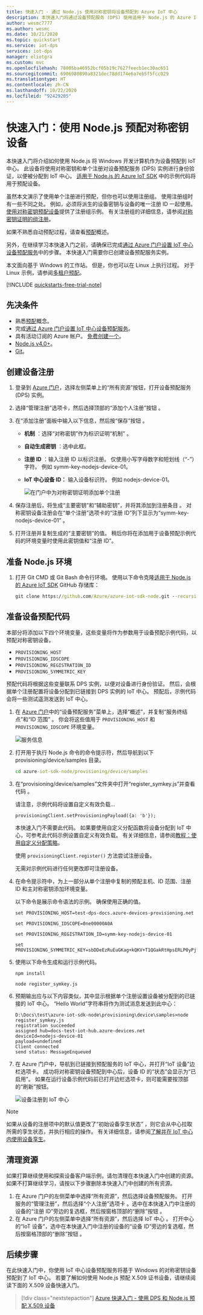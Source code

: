 ```yaml
---
title: 快速入门 - 通过 Node.js 使用对称密钥将设备预配到 Azure IoT 中心
description: 本快速入门将通过设备预配服务 (DPS) 使用适用于 Node.js 的 Azure IoT SDK 将对称密钥设备预配到 IoT 中心
author: wesmc7777
ms.author: wesmc
ms.date: 10/21/2020
ms.topic: quickstart
ms.service: iot-dps
services: iot-dps
manager: eliotgra
ms.custom: mvc
ms.openlocfilehash: 78005ba46952bcf05b19c7627feecb1ec30ac651
ms.sourcegitcommit: 6906980890a8321dec78dd174e6a7eb5f5fcc029
ms.translationtype: HT
ms.contentlocale: zh-CN
ms.lasthandoff: 10/22/2020
ms.locfileid: "92429205"
---
```

# <a name="quickstart-provision-a-symmetric-key-device-using-nodejs"></a>快速入门：使用 Node.js 预配对称密钥设备

本快速入门将介绍如何使用 Node.js 将 Windows 开发计算机作为设备预配到 IoT 中心。 此设备将使用对称密钥和单个注册对设备预配服务 (DPS) 实例进行身份验证，以便被分配到 IoT 中心。 [适用于 Node.js 的 Azure IoT SDK](https://github.com/Azure/azure-iot-sdk-node.git) 中的示例代码将用于预配设备。 

虽然本文演示了使用单个注册进行预配，但你也可以使用注册组。 使用注册组时有一些不同之处。 例如，必须将派生的设备密钥与设备的唯一注册 ID 一起使用。 [使用对称密钥预配设备](how-to-legacy-device-symm-key.md)提供了注册组示例。 有关注册组的详细信息，请参阅[对称密钥证明的组注册](concepts-symmetric-key-attestation.md#group-enrollments)。

如果不熟悉自动预配过程，请查看[预配](about-iot-dps.md#provisioning-process)概述。 

另外，在继续学习本快速入门之前，请确保已完成[通过 Azure 门户设置 IoT 中心设备预配服务](./quick-setup-auto-provision.md)中的步骤。 本快速入门需要你已创建设备预配服务实例。

本文面向基于 Windows 的工作站。 但是，你也可以在 Linux 上执行过程。 对于 Linux 示例，请参阅[多租户预配](how-to-provision-multitenant.md)。


[!INCLUDE [quickstarts-free-trial-note](../../includes/quickstarts-free-trial-note.md)]


## <a name="prerequisites"></a>先决条件

- 熟悉[预配](about-iot-dps.md#provisioning-process)概念。
- 完成[通过 Azure 门户设置 IoT 中心设备预配服务](./quick-setup-auto-provision.md)。
- 具有活动订阅的 Azure 帐户。 [免费创建一个](https://azure.microsoft.com/free/?ref=microsoft.com&utm_source=microsoft.com&utm_medium=docs&utm_campaign=visualstudio)。
- [Node.js v4.0+](https://nodejs.org)。
- [Git](https://git-scm.com/download/)。


## <a name="create-a-device-enrollment"></a>创建设备注册

1. 登录到 [Azure 门户](https://portal.azure.com)，选择左侧菜单上的“所有资源”按钮，打开设备预配服务 (DPS) 实例。

2. 选择“管理注册”选项卡，然后选择顶部的“添加个人注册”按钮 。 

3. 在“添加注册”面板中输入以下信息，然后按“保存”按钮   。

   - **机制** ：选择“对称密钥”作为标识证明“机制”   。

   - **自动生成密钥** ：选中此框。

   - **注册 ID** ：输入注册 ID 以标识注册。 仅使用小写字母数字和短划线（“-”）字符。 例如 symm-key-nodejs-device-01。

   - **IoT 中心设备 ID：** 输入设备标识符。 例如 nodejs-device-01。

     ![在门户中为对称密钥证明添加单个注册](./media/quick-create-device-symmetric-key-node/create-individual-enrollment-node.png)

4. 保存注册后，将生成“主要密钥”和“辅助密钥”，并将其添加到注册条目   。 对称密钥设备注册会在“单个注册”选项卡的“注册 ID”列下显示为“symm-key-nodejs-device-01” 。 

5. 打开注册并复制生成的“主要密钥”的值。 稍后你将在添加用于设备预配示例代码的环境变量时使用此密钥值和“注册 ID”。



## <a name="prepare-the-nodejs-environment"></a>准备 Node.js 环境 

1. 打开 Git CMD 或 Git Bash 命令行环境。 使用以下命令克隆[适用于 Node.js 的 Azure IoT SDK](https://github.com/Azure/azure-iot-sdk-node.git) GitHub 存储库：

    ```cmd
    git clone https://github.com/Azure/azure-iot-sdk-node.git --recursive
    ```


<a id="firstbootsequence"></a>

## <a name="prepare-the-device-provisioning-code"></a>准备设备预配代码

本部分将添加以下四个环境变量，这些变量将作为参数用于设备预配示例代码，以预配对称密钥设备。 

* `PROVISIONING_HOST`
* `PROVISIONING_IDSCOPE`
* `PROVISIONING_REGISTRATION_ID`
* `PROVISIONING_SYMMETRIC_KEY`

预配代码将根据这些变量联系 DPS 实例，以便对设备进行身份验证。 然后，会根据单个注册配置将设备分配到已链接到 DPS 实例的 IoT 中心。 预配后，示例代码会将一些测试遥测发送到 IoT 中心。

1. 在 [Azure 门户](https://portal.azure.com)中的“设备预配服务”菜单上，选择“概述”，并复制“服务终结点”和“ID 范围” 。 你会将这些值用于 `PROVISIONING_HOST` 和 `PROVISIONING_IDSCOPE` 环境变量。

    ![服务信息](./media/quick-create-device-symmetric-key-node/extract-dps-endpoints.png)

2. 打开用于执行 Node.js 命令的命令提示符，然后导航到以下 provisioning/device/samples 目录。

    ```cmd
    cd azure-iot-sdk-node/provisioning/device/samples
    ```

3. 在“provisioning/device/samples”文件夹中打开“register_symkey.js”并查看代码 。 

    请注意，示例代码将设置自定义有效负载…

    ```nodejs
    provisioningClient.setProvisioningPayload({a: 'b'});
    ```

    本快速入门不需要此代码。 如果要使用自定义分配函数将设备分配到 IoT 中心，可参考此代码示例设置自定义有效负载。 有关详细信息，请参阅[教程：使用自定义分配策略](tutorial-custom-allocation-policies.md)。

    使用 `provisioningClient.register()` 方法尝试注册设备。

    无需对示例代码进行任何更改即可注册设备。

4. 在命令提示符中，为上一部分从单个注册中复制的预配主机、ID 范围、注册 ID 和主对称密钥添加环境变量。  

    以下命令是展示命令语法的示例。 确保使用正确的值。

    ```console
    set PROVISIONING_HOST=test-dps-docs.azure-devices-provisioning.net
    ```

    ```console
    set PROVISIONING_IDSCOPE=0ne00000A0A
    ```

    ```console
    set PROVISIONING_REGISTRATION_ID=symm-key-nodejs-device-01
    ```

    ```console
    set PROVISIONING_SYMMETRIC_KEY=sbDDeEzRuEuGKag+kQKV+T1QGakRtHpsERLP0yPjwR93TrpEgEh/Y07CXstfha6dhIPWvdD1nRxK5T0KGKA+nQ==
    ```


4. 使用以下命令生成和运行示例代码。

    ```console
    npm install
    ```

    ```console
    node register_symkey.js
    ```

5. 预期输出应与以下内容类似，其中显示根据单个注册设置设备被分配到的已链接的 IoT 中心。 “Hello World”字符串将作为测试消息发送到此中心：

    ```output
    D:\Docs\test\azure-iot-sdk-node\provisioning\device\samples>node register_symkey.js
    registration succeeded
    assigned hub=docs-test-iot-hub.azure-devices.net
    deviceId=nodejs-device-01
    payload=undefined
    Client connected
    send status: MessageEnqueued    
    ```
    
6. 在 Azure 门户中，导航到已链接到预配服务的 IoT 中心，并打开“IoT 设备”边栏选项卡。 成功将对称密钥设备预配到中心后，设备 ID 的“状态”会显示为“已启用”。 如果在运行设备示例代码前已打开边栏选项卡，则可能需要按顶部的“刷新”按钮。 

    ![设备注册到 IoT 中心](./media/quick-create-device-symmetric-key-node/hub-registration-node.png) 

> [!NOTE]
> 如果从设备的注册项中的默认值更改了“初始设备孪生状态”  ，则它会从中心拉取所需的孪生状态，并执行相应的操作。 有关详细信息，请参阅[了解并在 IoT 中心内使用设备孪生](../iot-hub/iot-hub-devguide-device-twins.md)。
>


## <a name="clean-up-resources"></a>清理资源

如果打算继续使用和探索设备客户端示例，请勿清理在本快速入门中创建的资源。 如果不打算继续学习，请按以下步骤删除本快速入门中创建的所有资源。

1. 在 Azure 门户的左侧菜单中选择“所有资源”，然后选择设备预配服务。 打开服务的“管理注册”，然后选择“个人注册”选项卡   。选中在本快速入门中注册的设备的“注册 ID”旁边的复选框，然后按窗格顶部的“删除”按钮   。 
1. 在 Azure 门户的左侧菜单中选择“所有资源”，然后选择 IoT 中心  。 打开中心的“IoT 设备”，选中在本快速入门中注册的设备的“设备 ID”旁边的复选框，然后按窗格顶部的“删除”按钮    。

## <a name="next-steps"></a>后续步骤

在此快速入门中，你使用 IoT 中心设备预配服务将基于 Windows 的对称密钥设备预配到了 IoT 中心。 若要了解如何使用 Node.js 预配 X.509 证书设备，请继续阅读下面的 X.509 设备快速入门。 

> [!div class="nextstepaction"]
> [Azure 快速入门 - 使用 DPS 和 Node.js 预配 X.509 设备](quick-create-simulated-device-x509-node.md)
